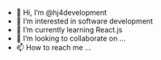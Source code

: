- 👋 Hi, I’m @hj4development
- 👀 I’m interested in software development
- 🌱 I’m currently learning React.js
- 💞️ I’m looking to collaborate on ...
- 📫 How to reach me ...

<!---
hj4development/hj4development is a ✨ special ✨ repository because its `README.md` (this file) appears on your GitHub profile.
You can click the Preview link to take a look at your changes.
--->
